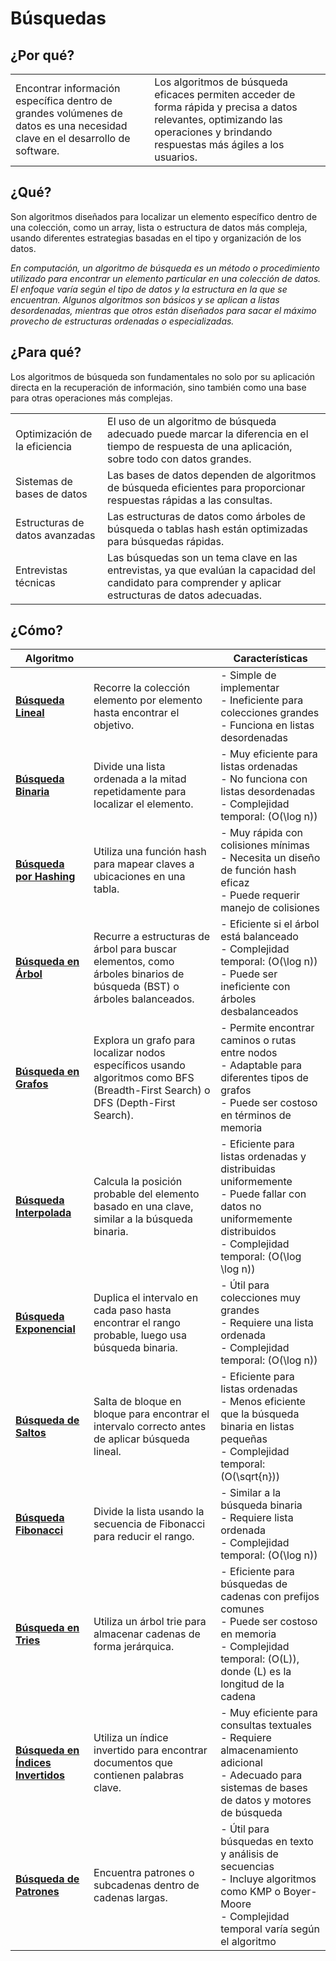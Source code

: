 # Búsquedas

## ¿Por qué?

|||
|-|-|
|Encontrar información específica dentro de grandes volúmenes de datos es una necesidad clave en el desarrollo de software.|Los algoritmos de búsqueda eficaces permiten acceder de forma rápida y precisa a datos relevantes, optimizando las operaciones y brindando respuestas más ágiles a los usuarios.|

## ¿Qué?

Son algoritmos diseñados para localizar un elemento específico dentro de una colección, como un array, lista o estructura de datos más compleja, usando diferentes estrategias basadas en el tipo y organización de los datos.

*En computación, un algoritmo de búsqueda es un método o procedimiento utilizado para encontrar un elemento particular en una colección de datos. El enfoque varía según el tipo de datos y la estructura en la que se encuentran. Algunos algoritmos son básicos y se aplican a listas desordenadas, mientras que otros están diseñados para sacar el máximo provecho de estructuras ordenadas o especializadas.*

## ¿Para qué?

Los algoritmos de búsqueda son fundamentales no solo por su aplicación directa en la recuperación de información, sino también como una base para otras operaciones más complejas.

|||
|-|-|
Optimización de la eficiencia|El uso de un algoritmo de búsqueda adecuado puede marcar la diferencia en el tiempo de respuesta de una aplicación, sobre todo con datos grandes.
Sistemas de bases de datos|Las bases de datos dependen de algoritmos de búsqueda eficientes para proporcionar respuestas rápidas a las consultas.
Estructuras de datos avanzadas|Las estructuras de datos como árboles de búsqueda o tablas hash están optimizadas para búsquedas rápidas.
Entrevistas técnicas|Las búsquedas son un tema clave en las entrevistas, ya que evalúan la capacidad del candidato para comprender y aplicar estructuras de datos adecuadas.

## ¿Cómo?

|Algoritmo||Características|
|-|-|-|
|**[Búsqueda Lineal](linearSearch.md)**|Recorre la colección elemento por elemento hasta encontrar el objetivo.|- Simple de implementar<br>- Ineficiente para colecciones grandes<br>- Funciona en listas desordenadas|
|**[Búsqueda Binaria](binarySearch.md)**|Divide una lista ordenada a la mitad repetidamente para localizar el elemento.|- Muy eficiente para listas ordenadas<br>- No funciona con listas desordenadas<br>- Complejidad temporal: \(O(\log n)\)|
|**[Búsqueda por Hashing](hashingSearch.md)**|Utiliza una función hash para mapear claves a ubicaciones en una tabla.|- Muy rápida con colisiones mínimas<br>- Necesita un diseño de función hash eficaz<br>- Puede requerir manejo de colisiones|
|**[Búsqueda en Árbol](treeSearch.md)**|Recurre a estructuras de árbol para buscar elementos, como árboles binarios de búsqueda (BST) o árboles balanceados.|- Eficiente si el árbol está balanceado<br>- Complejidad temporal: \(O(\log n)\)<br>- Puede ser ineficiente con árboles desbalanceados|
|**[Búsqueda en Grafos](graphSearch.md)**|Explora un grafo para localizar nodos específicos usando algoritmos como BFS (Breadth-First Search) o DFS (Depth-First Search).|- Permite encontrar caminos o rutas entre nodos<br>- Adaptable para diferentes tipos de grafos<br>- Puede ser costoso en términos de memoria|
|**[Búsqueda Interpolada](interpolationSearch.md)**|Calcula la posición probable del elemento basado en una clave, similar a la búsqueda binaria.|- Eficiente para listas ordenadas y distribuidas uniformemente<br>- Puede fallar con datos no uniformemente distribuidos<br>- Complejidad temporal: \(O(\log \log n)\)|
|**[Búsqueda Exponencial](exponentialSearch.md)**|Duplica el intervalo en cada paso hasta encontrar el rango probable, luego usa búsqueda binaria.|- Útil para colecciones muy grandes<br>- Requiere una lista ordenada<br>- Complejidad temporal: \(O(\log n)\)|
|**[Búsqueda de Saltos](jumpSearch.md)**|Salta de bloque en bloque para encontrar el intervalo correcto antes de aplicar búsqueda lineal.|- Eficiente para listas ordenadas<br>- Menos eficiente que la búsqueda binaria en listas pequeñas<br>- Complejidad temporal: \(O(\sqrt{n})\)|
|**[Búsqueda Fibonacci](fibonacciSearch.md)**|Divide la lista usando la secuencia de Fibonacci para reducir el rango.|- Similar a la búsqueda binaria<br>- Requiere lista ordenada<br>- Complejidad temporal: \(O(\log n)\)|
|**[Búsqueda en Tries](trieSearch.md)**|Utiliza un árbol trie para almacenar cadenas de forma jerárquica.|- Eficiente para búsquedas de cadenas con prefijos comunes<br>- Puede ser costoso en memoria<br>- Complejidad temporal: \(O(L)\), donde \(L\) es la longitud de la cadena|
|**[Búsqueda en Índices Invertidos](invertedIndexSearch.md)**|Utiliza un índice invertido para encontrar documentos que contienen palabras clave.|- Muy eficiente para consultas textuales<br>- Requiere almacenamiento adicional<br>- Adecuado para sistemas de bases de datos y motores de búsqueda|
|**[Búsqueda de Patrones](patternMatching.md)**|Encuentra patrones o subcadenas dentro de cadenas largas.|- Útil para búsquedas en texto y análisis de secuencias<br>- Incluye algoritmos como KMP o Boyer-Moore<br>- Complejidad temporal varía según el algoritmo|

